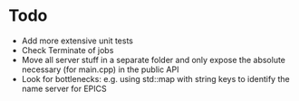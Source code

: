 # Todo

* Add more extensive unit tests
* Check Terminate of jobs
* Move all server stuff in a separate folder and only expose the absolute necessary (for main.cpp) in the public API
* Look for bottlenecks: e.g. using std::map with string keys to identify the name server for EPICS
